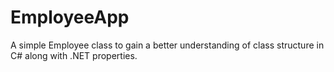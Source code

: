 EmployeeApp
===========

A simple Employee class to gain a better understanding of class structure in C# along with .NET properties.
